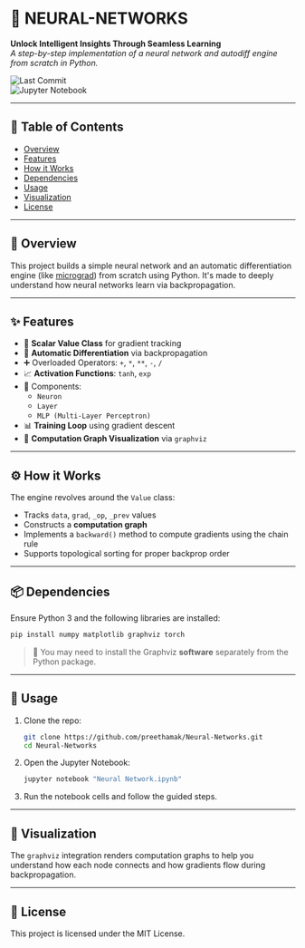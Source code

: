 
# 🧠 NEURAL-NETWORKS

**Unlock Intelligent Insights Through Seamless Learning**  
_A step-by-step implementation of a neural network and autodiff engine from scratch in Python._

![Last Commit](https://img.shields.io/github/last-commit/preethamak/Neural-Networks?color=blue)  
![Jupyter Notebook](https://img.shields.io/badge/Notebook-Jupyter-informational)  

---

## 📖 Table of Contents

- [Overview](#overview)
- [Features](#features)
- [How it Works](#how-it-works)
- [Dependencies](#dependencies)
- [Usage](#usage)
- [Visualization](#visualization)
- [License](#license)

---

## 📌 Overview

This project builds a simple neural network and an automatic differentiation engine (like [micrograd](https://github.com/karpathy/micrograd)) from scratch using Python. It's made to deeply understand how neural networks learn via backpropagation.

---

## ✨ Features

- 🔢 **Scalar Value Class** for gradient tracking  
- 🔄 **Automatic Differentiation** via backpropagation  
- ➕ Overloaded Operators: `+`, `*`, `**`, `-`, `/`  
- 📈 **Activation Functions**: `tanh`, `exp`  
- 🧱 Components:
  - `Neuron`
  - `Layer`
  - `MLP (Multi-Layer Perceptron)`
- 📊 **Training Loop** using gradient descent  
- 🧠 **Computation Graph Visualization** via `graphviz`  

---

## ⚙️ How it Works

The engine revolves around the `Value` class:
- Tracks `data`, `grad`, `_op`, `_prev` values
- Constructs a **computation graph**
- Implements a `backward()` method to compute gradients using the chain rule
- Supports topological sorting for proper backprop order

---

## 📦 Dependencies

Ensure Python 3 and the following libraries are installed:

```bash
pip install numpy matplotlib graphviz torch
```

> 🔧 You may need to install the Graphviz **software** separately from the Python package.

---

## 🚀 Usage

1. Clone the repo:
    ```bash
    git clone https://github.com/preethamak/Neural-Networks.git
    cd Neural-Networks
    ```

2. Open the Jupyter Notebook:
    ```bash
    jupyter notebook "Neural Network.ipynb"
    ```

3. Run the notebook cells and follow the guided steps.

---

## 🧩 Visualization

The `graphviz` integration renders computation graphs to help you understand how each node connects and how gradients flow during backpropagation.

---

## 📄 License

This project is licensed under the MIT License.
